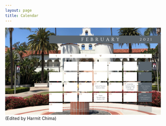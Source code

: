 ```yaml
---
layout: page
title: Calendar
---
```


<img src="/images/1.png" alt="2021 Calendar" style="height: px; width:px;"/> (Edited by Harmit Chima) 



